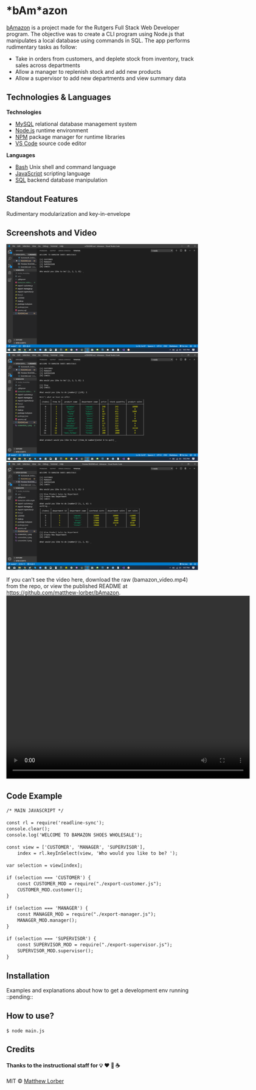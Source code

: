 # *__bAm__*azon
[bAmazon](https://matthew-lorber.github.io/bAmazon/) is a project made for the Rutgers Full Stack Web Developer program. The objective was to create a CLI program using Node.js that manipulates a local database using commands in SQL. The app performs rudimentary tasks as follow:

* Take in orders from customers, and deplete stock from inventory, track sales across departments
* Allow a manager to replenish stock and add new products
* Allow a supervisor to add new departments and view summary data


## Technologies & Languages
<b>Technologies</b>


* [MySQL](https://www.mysql.com) relational database management system
* [Node.js](https://nodejs.org/) runtime environment
* [NPM](https://www.npmjs.com/) package manager for runtime libraries
* [VS Code](https://code.visualstudio.com/) source code editor

<b>Languages</b>


* [Bash](https://gitforwindows.org) Unix shell and command language
* [JavaScript](https://www.javascript.com/) scripting language
* [SQL](https://en.wikipedia.org/wiki/SQL) backend database manipulation


## Standout Features
Rudimentary modularization and key-in-envelope


## Screenshots and Video
<img src="./screenshot_1.png" />
<img src="./screenshot_2.png" />
<img src="./screenshot_3.png" />

If you can't see the video here, download the raw (bamazon_video.mp4) from the repo, or view the published README at https://github.com/matthew-lorber/bAmazon.
<video controls src="./bamazon_video.mp4" width="640" height="480" alt="bamazon_video.webm"></video>


## Code Example
    /* MAIN JAVASCRIPT */
        
    const rl = require('readline-sync');
    console.clear();
    console.log('WELCOME TO BAMAZON SHOES WHOLESALE');

    const view = ['CUSTOMER', 'MANAGER', 'SUPERVISOR'],
        index = rl.keyInSelect(view, 'Who would you like to be? ');

    var selection = view[index];

    if (selection === 'CUSTOMER') {
        const CUSTOMER_MOD = require("./export-customer.js");
        CUSTOMER_MOD.customer();
    }

    if (selection === 'MANAGER') {
        const MANAGER_MOD = require("./export-manager.js");
        MANAGER_MOD.manager();
    }

    if (selection === 'SUPERVISOR') {
        const SUPERVISOR_MOD = require("./export-supervisor.js");
        SUPERVISOR_MOD.supervisor();
    }

## Installation
Examples and explanations about how to get a development env running ::pending::

## How to use?

    $ node main.js

## Credits 
#### Thanks to the instructional staff for 💡 ❤️ 🍩 ☕ 



MIT © [Matthew Lorber](https://github.com/matthew-lorber)
